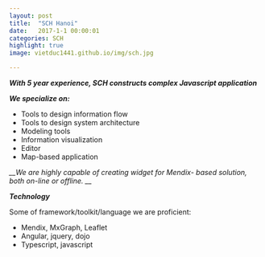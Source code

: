 ```yaml
---
layout: post
title:  "SCH Hanoi"
date:   2017-1-1 00:00:01
categories: SCH
highlight: true
image: vietduc1441.github.io/img/sch.jpg

---
```

*__With 5 year experience, SCH constructs complex Javascript application__*

*__We specialize on:__*

- Tools to design information flow
- Tools to design system architecture
- Modeling tools
- Information visualization
- Editor
- Map-based application

*__We are highly capable of creating widget for Mendix- based solution, both on-line or offline. __*

*__Technology__*

Some of framework/toolkit/language we are proficient:

- Mendix, MxGraph, Leaflet
- Angular, jquery, dojo
- Typescript, javascript
